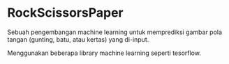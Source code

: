 # RockScissorsPaper

Sebuah pengembangan machine learning untuk memprediksi gambar pola tangan (gunting, batu, atau kertas) yang di-input.

Menggunakan beberapa library machine learning seperti tesorflow.

